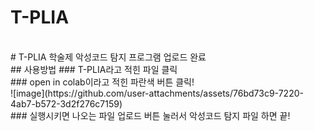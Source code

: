 # T-PLIA
<br/> 
# T-PLIA 학술제 악성코드 탐지 프로그램 업로드 완료
<br/>
## 사용방법
### T-PLIA라고 적힌 파일 클릭<br/>
### open in colab이라고 적힌 파란색 버튼 클릭!<br/>
![image](https://github.com/user-attachments/assets/76bd73c9-7220-4ab7-b572-3d2f276c7159)
<br/>
### 실행시키면 나오는 파일 업로드 버튼 눌러서 악성코드 탐지 파일 하면 끝!
